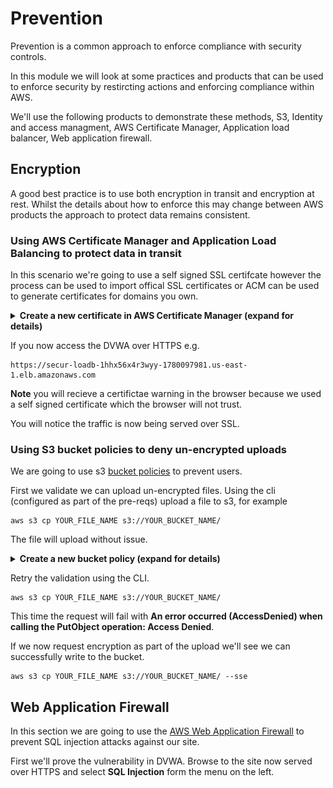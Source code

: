 # Prevention

Prevention is a common approach to enforce compliance with security controls.

In this module we will look at some practices and products that can be used to enforce security by restircting actions and enforcing compliance within AWS.

We'll use the following products to demonstrate these methods, S3, Identity and access managment, AWS Certificate Manager, Application load balancer, Web application firewall.

## Encryption

A good best practice is to use both encryption in transit and encryption at rest. Whilst the details about how to enforce this may change between AWS products the approach to protect data remains consistent.

### Using AWS Certificate Manager and Application Load Balancing to protect data in transit

In this scenario we're going to use a self signed SSL certifcate however the process can be used to import offical SSL certificates or ACM can be used to generate certificates for domains you own.

<details>
<summary><strong>Create a new certificate in AWS Certificate Manager (expand for details)</strong></summary><p>

1. Generate a certificate using OpenSSL by running

```
openssl req -new -newkey rsa:2048 -days 365 -nodes -x509 -keyout server.key -out server.crt
```

Complete the details entering the DVWA load balancer URL obtained when setting up the application for example

```
Country Name (2 letter code) [AU]:GB
State or Province Name (full name) [Some-State]:Somerset
Locality Name (eg, city) []:Wells
Organization Name (eg, company) [Internet Widgits Pty Ltd]:AWS   
Organizational Unit Name (eg, section) []:AWS Security Workshop
Common Name (e.g. server FQDN or YOUR name) []:secur-loadb-1hhx56x4r3wyy-1780097981.us-east-1.elb.amazonaws.com        
Email Address []:email@example.com
```

1. In the AWS Console open the EC2 service

1. Select **Load Balancers** from the left hand menu

1. Place a check next to the security-workshop load balancer and in the ribbon below select **Listners**
    ![provision certificates](https://github.com/charliejllewellyn/aws-security-workshop/blob/master/images/LB_listners.png)

1. Click **Add Listner**
    ![provision certificates](https://github.com/charliejllewellyn/aws-security-workshop/blob/master/images/LB_listners.png)

1. Change the protocal to **HTTPS**

1. Select **Add Action**, **Forward to...** under Default Action(s) and select the security workshop target group.

1. Change **Default SSL Certificate** to **Import**

1. Copy can paste the contents of server.key (created earlier) to **Certificate Private Key**

1. Copy can paste the contents of server.crt (created earlier) to **Certificate Body**
    ![provision certificates](https://github.com/charliejllewellyn/aws-security-workshop/blob/master/images/LB_listner_protocal.png)

1. Finally we force encryption by deleting the HTTP listener. Select the **HTTP: 80** listener and select delete.
    ![Delete HTTP listener](https://github.com/charliejllewellyn/aws-security-workshop/blob/master/images/LB_delete_listener.png)

</p></details>

If you now access the DVWA over HTTPS e.g.

```
https://secur-loadb-1hhx56x4r3wyy-1780097981.us-east-1.elb.amazonaws.com
```

**Note** you will recieve a certifictae warning in the browser because we used a self signed certificate which the browser will not trust.

You will notice the traffic is now being served over SSL.

### Using S3 bucket policies to deny un-encrypted uploads

We are going to use s3 [bucket policies](https://docs.aws.amazon.com/AmazonS3/latest/dev/using-iam-policies.html) to prevent users.

First we validate we can upload un-encrypted files. Using the cli (configured as part of the pre-reqs) upload a file to s3, for example

```
aws s3 cp YOUR_FILE_NAME s3://YOUR_BUCKET_NAME/
```

The file will upload without issue.

<details>
<summary><strong>Create a new bucket policy (expand for details)</strong></summary><p>

1. In the AWS Console open the S3 service console.

1. Select the bucket name obtained when you setup the workshop

1. In the S3 console select **Permissions** and then **Bucket Policy**

1. Enter the policy below to replacing YOUR_BUCKET_NAME with your bucket name.

```
 {
     "Version": "2012-10-17",
     "Id": "PutObjPolicy",
     "Statement": [
           {
                "Sid": "DenyUnEncryptedObjectUploads",
                "Effect": "Deny",
                "Principal": "*",
                "Action": "s3:PutObject",
                "Resource": "arn:aws:s3:::YOUR_BUCKET_NAME/*",
                "Condition": {
                        "Null": {
                               "s3:x-amz-server-side-encryption": true
                        }
               }
           }
     ]
 }
```

</details>

Retry the validation using the CLI.

```
aws s3 cp YOUR_FILE_NAME s3://YOUR_BUCKET_NAME/
```

This time the request will fail with **An error occurred (AccessDenied) when calling the PutObject operation: Access Denied**.

If we now request encryption as part of the upload we'll see we can successfully write to the bucket.

```
aws s3 cp YOUR_FILE_NAME s3://YOUR_BUCKET_NAME/ --sse
```

## Web Application Firewall

In this section we are going to use the [AWS Web Application Firewall](https://aws.amazon.com/waf/) to prevent SQL injection attacks against our site.

First we'll prove the vulnerability in DVWA. Browse to the site now served over HTTPS and select **SQL Injection** form the menu on the left.



